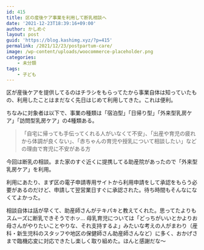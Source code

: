 ```yaml
---
id: 415
title: 区の産後ケア事業を利用して断乳相談へ
date: '2021-12-23T18:39:16+09:00'
author: かしめぐ
layout: post
guid: 'https://blog.kashimg.xyz/?p=415'
permalink: /2021/12/23/postpartum-care/
image: /wp-content/uploads/woocommerce-placeholder.png
categories:
    - 未分類
tags:
    - 子ども
---
```


区が産後ケアを提供してるのはチラシをもらってたから事業自体は知っていたもの、利用したことはまだなく先日はじめて利用してきた。これは便利。

ちなみに対象者は以下で、事業の種類は「宿泊型」「日帰り型」「外来型乳房ケア」「訪問型乳房ケア」の4種類ある。

> 「自宅に帰っても手伝ってくれる人がいなくて不安」、「出産や育児の疲れから体調が良くない」、「赤ちゃんの育児や授乳について相談したい」などの理由で育児に不安がある方

今回は断乳の相談。また家のすぐ近くに提携してる助産院があったので「外来型乳房ケア」を利用。

利用にあたり、まず区の電子申請専用サイトから利用申請をして承認をもらう必要があるのだけど、申請して翌営業日すぐに承認された。待ち時間もそんなになくてよかった。

相談自体は話が早くて、助産師さんがテキパキと教えてくれた。思ってたよりもスムーズに断乳できそうでホッ… 母乳育児については「どっちがいいとかよりお母さんがやりたいことやりな、それ支持するよ」みたいな考えの人がまわり（産科・新生児科のスタッフや地区の保健師さん助産師さんなど）に多く、おかげさまで臨機応変に対応できたし楽しく取り組めた。ほんと感謝だな〜